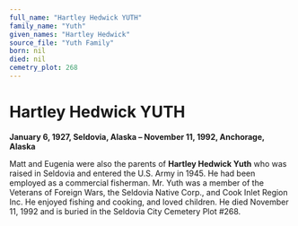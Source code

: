 ```yaml
---
full_name: "Hartley Hedwick YUTH"
family_name: "Yuth"
given_names: "Hartley Hedwick"
source_file: "Yuth Family"
born: nil
died: nil
cemetry_plot: 268
---
```

# Hartley Hedwick YUTH

**January 6, 1927, Seldovia, Alaska – November 11, 1992, Anchorage,
Alaska**

Matt and Eugenia were also the parents of **Hartley Hedwick Yuth** who
was raised in Seldovia and entered the U.S. Army in 1945. He had been
employed as a commercial fisherman. Mr. Yuth was a member of the
Veterans of Foreign Wars, the Seldovia Native Corp., and Cook Inlet
Region Inc. He enjoyed fishing and cooking, and loved children. He died
November 11, 1992 and is buried in the Seldovia City Cemetery Plot
\#268.
